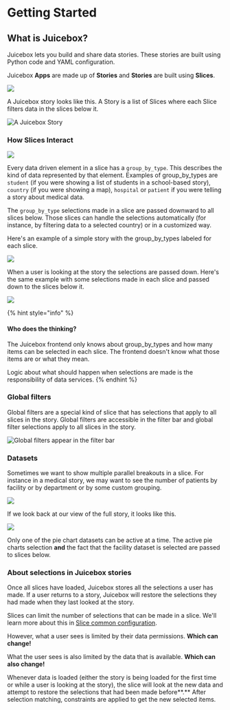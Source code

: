 # Getting Started

## What is Juicebox?

Juicebox lets you build and share data stories. These stories are built using Python code and YAML configuration.

Juicebox **Apps** are made up of **Stories** and **Stories** are built using **Slices**.

![](../.gitbook/assets/juicebox_academy__welcome_to_juicebox_-_google_slides%20%282%29.png)

A Juicebox story looks like this. A Story is a list of Slices where each Slice filters data in the slices below it.

![A Juicebox Story](../.gitbook/assets/juicebox_academy__welcome_to_juicebox_-_google_slides%20%281%29.png)

### How Slices Interact

![](../.gitbook/assets/juicebox_academy__how_slices_interact_-_google_slides%20%283%29.png)

Every data driven element in a slice has a `group_by_type`. This describes the kind of data represented by that element. Examples of group\_by\_types are `student` \(if you were showing a list of students in a school-based story\), `country` \(if you were showing a map\), `hospital` or `patient` if you were telling a story about medical data.

The `group_by_type` selections made in a slice are passed downward to all slices below. Those slices can handle the selections automatically \(for instance, by filtering data to a selected country\) or in a customized way.

Here's an example of a simple story with the group\_by\_types labeled for each slice.

![](../.gitbook/assets/juicebox_academy__how_slices_interact_-_google_slides%20%281%29.png)

When a user is looking at the story the selections are passed down. Here's the same example with some selections made in each slice and passed down to the slices below it.

![](../.gitbook/assets/juicebox_academy__how_slices_interact_-_google_slides%20%282%29.png)

{% hint style="info" %}
#### Who does the thinking?

The Juicebox frontend only knows about group\_by\_types and how many items can be selected in each slice. The frontend doesn't know what those items are or what they mean.

Logic about what should happen when selections are made is the responsibility of data services.
{% endhint %}

### Global filters

Global filters are a special kind of slice that has selections that apply to all slices in the story. Global filters are accessible in the filter bar and global filter selections apply to all slices in the story.

![Global filters appear in the filter bar](../.gitbook/assets/juicebox_academy__how_slices_interact_-_google_slides%20%285%29.png)

### Datasets

Sometimes we want to show multiple parallel breakouts in a slice. For instance in a medical story, we may want to see the number of patients by facility or by department or by some custom grouping.

![](../.gitbook/assets/juicebox_academy__how_slices_interact_-_google_slides%20%284%29.png)

If we look back at our view of the full story, it looks like this.

![](../.gitbook/assets/juicebox_academy__how_slices_interact_-_google_slides.png)

Only one of the pie chart datasets can be active at a time. The active pie charts selection **and** the fact that the facility dataset is selected are passed to slices below.

### About selections in Juicebox stories

Once all slices have loaded, Juicebox stores all the selections a user has made. If a user returns to a story, Juicebox will restore the selections they had made when they last looked at the story.

Slices can limit the number of selections that can be made in a slice. We'll learn more about this in [Slice common configuration](../reference/slices/slices-and-common-configuration.md).

However, what a user sees is limited by their data permissions. **Which can change!**

What the user sees is also limited by the data that is available. **Which can also change!**

Whenever data is loaded \(either the story is being loaded for the first time or while a user is looking at the story\), the slice will look at the new data and attempt to restore the selections that had been made before**.** After selection matching, constraints are applied to get the new selected items.







